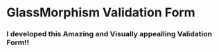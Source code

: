 <h1>GlassMorphism Validation Form</h1>
<h3>I developed this Amazing and Visually appealling Validation Form!!</h3>
